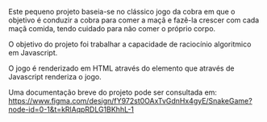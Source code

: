 Este pequeno projeto baseia-se no clássico jogo da cobra em que o objetivo é conduzir a cobra para comer 
a maçã e fazê-la crescer com cada maçã comida, tendo cuidado para não comer o próprio corpo.

O objetivo do projeto foi trabalhar a capacidade de raciocínio algoritmico em Javascript.

O jogo é renderizado em HTML através do elemento <canvas> que através de Javascript renderiza o jogo.

Uma documentação breve do projeto pode ser consultada em:
https://www.figma.com/design/fY972st0OAxTvGdnHx4gyE/SnakeGame?node-id=0-1&t=kRlAqpRDLG1BKhhL-1
